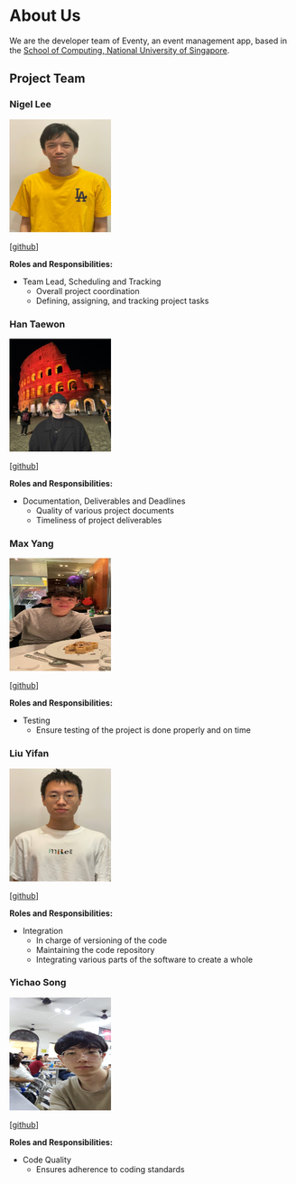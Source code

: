 # About Us

We are the developer team of Eventy, an event management app, based in the [School of Computing, National University of Singapore](http://www.comp.nus.edu.sg).

## Project Team

### Nigel Lee
<img src="images/apzure.png" width="180px" height="200px">

[[github](https://github.com/Apzure)]

**Roles and Responsibilities:**
- Team Lead, Scheduling and Tracking
    - Overall project coordination
    - Defining, assigning, and tracking project tasks

### Han Taewon
<img src="images/taeewonnn.png" width="180px" height="200px">

[[github](https://github.com/taeewonnn)]

**Roles and Responsibilities:**
- Documentation, Deliverables and Deadlines
    - Quality of various project documents
    - Timeliness of project deliverables

### Max Yang
<img src="images/myang2020.png" width="180px" height="200px">

[[github](https://github.com/myang2020)]

**Roles and Responsibilities:**
- Testing
    - Ensure testing of the project is done properly and on time

### Liu Yifan
<img src="images/nusliuyifan.png" width="180px" height="200px">

[[github](https://github.com/nusliuyifan)]

**Roles and Responsibilities:**
- Integration
    - In charge of versioning of the code
    - Maintaining the code repository
    - Integrating various parts of the software to create a whole

### Yichao Song
<img src="images/chocoragdoll.png" width="180px" height="200px">

[[github](https://github.com/ChocoRagdoll)]

**Roles and Responsibilities:**
- Code Quality
    - Ensures adherence to coding standards
<br>